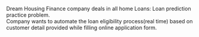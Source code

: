 Dream Housing Finance company deals in all home Loans:
Loan prediction practice problem.                
Company wants to automate the loan eligibility process(real time) based on customer detail provided while filling online application form.
